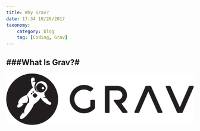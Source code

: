 ```yaml
---
title: Why Grav?
date: 17:34 10/26/2017 
taxonomy:
    category: blog
    tag: [Coding, Grav]
---
```


###What Is Grav?#
---

![Grav CMS logo](grav-logo.svg "Grav")

